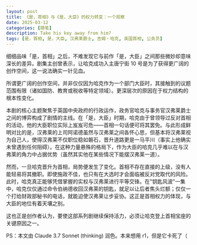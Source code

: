 ```yaml
---
layout: post
title: 《是，首相》与《是，大臣》的权力转变：一个观察
date: 2025-03-12
categories: [随笔]
description: Take his key away from him?
tags: [是，首相, 是，大臣, 汉弗莱爵士, 吉姆・哈克, 英国首相, 公务员]
---
```


细细品味「是，首相」之后，不难发现它与前作「是，大臣」之间那些微妙却意味深长的差异。剧集主创曾表示，让哈克成功入主唐宁街 10 号是为了获得更广阔的创作空间，这一说法确实一针见血。

所谓更广阔的创作空间，并非仅仅因为哈克作为一个部门大臣时，其接触到的议题范围有限（诸如国防、教育或税收等特定领域）。更深层次的原因在于权力结构的根本性变化。

本剧的核心主题聚焦于英国中央政府的行政运作，政务官哈克与事务官汉弗莱爵士之间的博弈构成了剧情的主线。在「是，大臣」时期，哈克由于曾领导过反对首相的活动，他的大臣职位实际上岌岌可危——首相一句话便可将其罢免。与此形成鲜明对比的是，汉弗莱的上司阿诺德虽然与汉弗莱之间各怀心思，但基本将汉弗莱视为自己人，使得汉弗莱不仅职位稳如磐石，晋升道路更是一马平川（事实上他确实未曾遇到任何阻碍）。在这种力量悬殊的格局下，作为大臣的哈克几乎难以在与汉弗莱的角力中占据优势（虽然其实他在某些情况下能摆汉弗莱一道）。

然而，一旦哈克晋升为首相，局势便发生了变化。首相不存在直接的上级，没有人能轻易将其撤职。即使施政不佳，也只有在大选时才会面临被反对党取代的风险。此时，哈克真正能够凭借掌握的实权与汉弗莱进行平等交锋。在"钥匙风波"一集中，哈克仅仅通过命令伯纳德收回汉弗莱的钥匙，就足以让后者焦头烂额；仅仅一个打给财政部秘书的电话，就能迫使汉弗莱让步妥协。这正是首相权力的体现，与大臣的地位有着天壤之别。

这也正是创作者认为，要使这部系列剧继续保持活力，必须让哈克登上首相宝座的关键原因之一。

PS：本文由 Claude 3.7 Sonnet (thinking) 润色。本来想用 r1，但是它卡死了（
